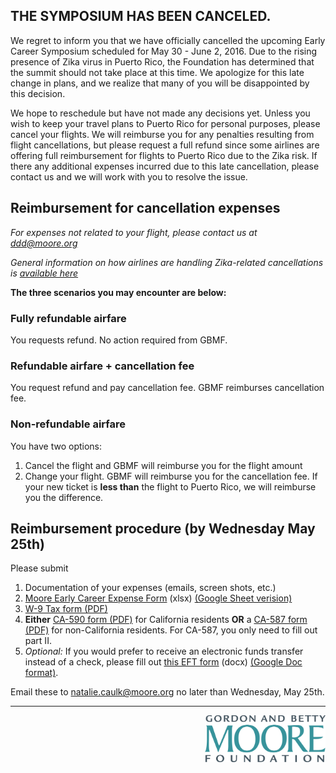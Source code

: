 ## THE SYMPOSIUM HAS BEEN CANCELED.

We regret to inform you that we have officially cancelled the upcoming Early Career Symposium  scheduled for May 30 - June 2, 2016. Due to the rising presence of Zika virus in Puerto Rico, the Foundation has determined that the summit should not take place at this time. We apologize for this late change in plans, and we realize that many of you will be disappointed by this decision.

We hope to reschedule but have not made any decisions yet. Unless you wish to keep your travel plans to Puerto Rico for personal purposes, please cancel your flights. We will reimburse you for any penalties resulting from flight cancellations, but please request a full refund since some airlines are offering full reimbursement for flights to Puerto Rico due to the Zika risk. If there any additional expenses incurred due to this late cancellation, please contact us and we will work with you to resolve the issue.

## Reimbursement for cancellation expenses

_For expenses not related to your flight, please contact us at [ddd@moore.org](mailto:ddd@moore.org)_

_General information on how airlines are handling Zika-related cancellations is [available here](http://thepointsguy.com/2016/02/airlines-offer-refunds-for-zika-impacted-flights/
)_

**The three scenarios you may encounter are below:**

### Fully refundable airfare

You requests refund. No action required from GBMF.

### Refundable airfare + cancellation fee

You request refund and pay cancellation fee. GBMF reimburses cancellation fee. 

### Non-refundable airfare

You have two options:

1. Cancel the flight and GBMF will reimburse you for the flight amount 
1. Change your flight. GBMF will reimburse you for the cancellation fee. If your new ticket is **less than** the flight to Puerto Rico, we will reimburse you the difference.

## Reimbursement procedure (by Wednesday May 25th)

Please submit 

1. Documentation of your expenses (emails, screen shots, etc.) 
1. [Moore Early Career Expense Form](https://github.com/DDD-Moore/early-career-puertorico/blob/master/Reimbursement_Form.xlsx?raw=true) (xlsx) [(Google Sheet verision)](https://docs.google.com/spreadsheets/d/1DsrMAy_1gIC22XioGHbILSae07-xy_UpwWFKryeyrv8/edit?usp=sharing)
1. [W-9 Tax form (PDF)](https://github.com/DDD-Moore/early-career-puertorico/raw/master/W-9.pdf) 
1. **Either** [CA-590 form (PDF)](https://github.com/DDD-Moore/early-career-puertorico/raw/master/CA_590.pdf) for California residents **OR** a [CA-587 form (PDF)](https://github.com/DDD-Moore/early-career-puertorico/raw/master/CA_587.pdf) for non-California residents. For CA-587, you only need to fill out part II.
1. _Optional:_ If you would prefer to receive an electronic funds transfer instead of a check, please fill out [this EFT form](https://github.com/DDD-Moore/early-career-puertorico/raw/master/EFT.docx) (docx) [(Google Doc format)](https://docs.google.com/document/d/18mkzG7gixwb_iPW6hAfHxX-JLlMf_0IHnEYZR1jtjFE/edit?usp=sharing).


Email these to [natalie.caulk@moore.org](mailto:natalie.caulk@moore.org) no later than Wednesday, May 25th. 


<!-- 

### Pages

- [Logistics & Reimbursement](https://github.com/DDD-Moore/early-career-puertorico/blob/master/logistics.md) 
- [Topics discussion via Issues](https://github.com/DDD-Moore/early-career-puertorico/issues)
- [Attendees](https://github.com/DDD-Moore/early-career-puertorico/blob/master/attendees.md)
- [Agenda](https://github.com/DDD-Moore/early-career-puertorico/blob/master/agenda.md) (In progress)
- [Code of Conduct](https://github.com/DDD-Moore/early-career-puertorico/blob/master/code-of-conduct.md)
- [Information on Zika](https://github.com/DDD-Moore/early-career-puertorico/blob/master/zika.md)

### Basics

**Who:** About 50 early career researchers funded by the Moore DDD Initiative. This includes researchers at the three [Moore-Sloan Data Science Environments](http://msdse.org), members of DDD Investigators' labs, and researchers affiliated with one of our "Practices" grants (Jupyter, Julia Language, or Data Carpentry). A list of confirmed attendees is available [here](https://github.com/DDD-Moore/early-career-puertorico/blob/master/attendees.md).

**Why:** We want to assemble a group of smart, driven individuals at the earlier stages of your careers to meet each other, learn from one another, and potentially work together now or in the future. We are interested in fostering a cohort of data science researchers that will hopefully persist well beyond the bounds of the meeting. 

We want your help in crafting the event! The agenda will include a few interesting speakers, a panel or two on subjects relevant to the broader group, copious breaks and opportunities for informal interactions, a lot of talk about science, methods, and data, and plenty of time to enjoy the ambiance of Puerto Rico.

We will be co-located with early career researchers from labs funded by the [Moore Marine Microbiology Initiative](https://www.moore.org/programs/science/marine-microbiology-initiative). We will be interacting informally with their group on Tuesday and Thursday (e.g., meals, activities) and more formally on Wednesday. Details to follow.

All attendees at our symposium are required to agree with the following code of conduct. [Read the code of conduct here](https://github.com/DDD-Moore/early-career-puertorico/blob/master/code-of-conduct.md).
--> 



---
<a href="http://www.moore.org"><img src="https://github.com/DDD-Moore/early-career-puertorico/raw/master/moore-logo-color.png" align="right" height="75"></a>

